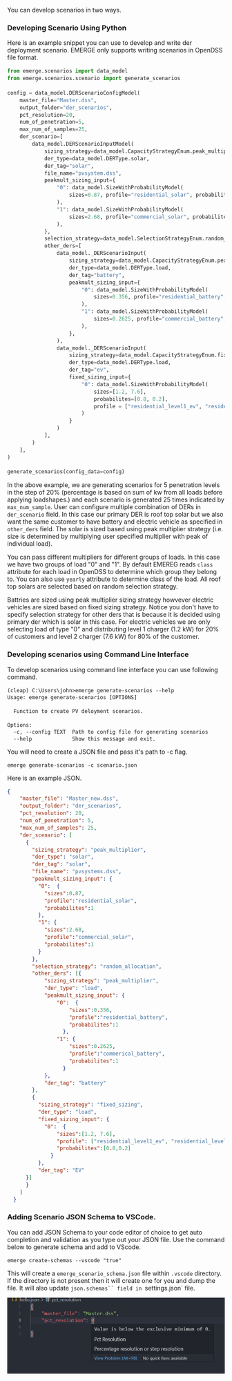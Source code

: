 
You can develop scenarios in two ways.

### Developing Scenario Using Python 

Here is an example snippet you can use to develop and write der deployment scenario.
EMERGE only supports writing scenarios in OpenDSS file format.

```python
from emerge.scenarios import data_model
from emerge.scenarios.scenario import generate_scenarios

config = data_model.DERScenarioConfigModel(
    master_file="Master.dss",
    output_folder="der_scenarios",
    pct_resolution=20,
    num_of_penetration=5,
    max_num_of_samples=25,
    der_scenario=[
        data_model.DERScenarioInputModel(
            sizing_strategy=data_model.CapacityStrategyEnum.peak_multiplier,
            der_type=data_model.DERType.solar,
            der_tag="solar",
            file_name="pvsystem.dss",
            peakmult_sizing_input={
                "0": data_model.SizeWithProbabilityModel(
                    sizes=0.87, profile="residential_solar", probabilites=1
                ),
                "1": data_model.SizeWithProbabilityModel(
                    sizes=2.68, profile="commercial_solar", probabilites=1
                ),
            },
            selection_strategy=data_model.SelectionStrategyEnum.random_allocation,
            other_ders=[
                data_model._DERScenarioInput(
                    sizing_strategy=data_model.CapacityStrategyEnum.peak_multiplier,
                    der_type=data_model.DERType.load,
                    der_tag="battery",
                    peakmult_sizing_input={
                        "0": data_model.SizeWithProbabilityModel(
                            sizes=0.356, profile="residential_battery", probabilites=1
                        ),
                        "1": data_model.SizeWithProbabilityModel(
                            sizes=0.2625, profile="commercial_battery", probabilites=1
                        ),
                    },
                ),
                data_model._DERScenarioInput(
                    sizing_strategy=data_model.CapacityStrategyEnum.fixed_sizing,
                    der_type=data_model.DERType.load,
                    der_tag="ev",
                    fixed_sizing_input={
                        "0": data_model.SizeWithProbabilityModel(
                            sizes=[1.2, 7.6],
                            probabilites=[0.8, 0.2],
                            profile = ["residential_level1_ev", "residential_level2_ev"],
                        )
                    }
                )
            ],
        )
    ],
)

generate_scenarios(config_data=config)
```

In the above example, we are generating scenarios for 5 penetration levels in the step of 20% (percentage is based on sum of kw from all loads before applying loadshapes.) and each scenario is generated 25 times indicated by `max_num_sample`. User can configure multiple combination of DERs in `der_scenario` field. In this case our primary DER is roof top solar but we also want the same customer to have battery and electric vehicle as specified in `other_ders` field. The solar is sized based using peak multiplier strategy (i.e. size is determined by multiplying user specified multiplier with peak of individual load). 

You can pass different multipliers for different groups of loads. In this case we have two groups of load "0" and "1". By default EMEREG reads `class` attribute for each load in OpenDSS to determine which group they belong to. You can also use `yearly` attribute to determine class of the load. All roof top solars are selected based on random selection strategy.

Battries are sized using peak multiplier sizing strategy howvever electric vehicles are  sized based on fixed sizing strategy. Notice you don't have to specify selection strategy for other ders that is because it is decided using primary der which is solar in this case. For electric vehicles we are only selecting load of type "0" and distributing level 1 charger (1.2 kW) for 20% of customers and level 2 charger (7.6 kW) for 80% of the customer. 


### Developing scenarios using Command Line Interface 

To develop scenarios using command line interface you can use following command. 

```
(cleap) C:\Users\john>emerge generate-scenarios --help
Usage: emerge generate-scenarios [OPTIONS]

  Function to create PV deloyment scenarios.

Options:
  -c, --config TEXT  Path to config file for generating scenarios
  --help             Show this message and exit.
```

You will need to create a JSON file and pass it's path to -c flag.

```
emerge generate-scenarios -c scenario.json
```

Here is an example JSON. 

```json
{
    "master_file": "Master_new.dss",
    "output_folder": "der_scenarios",
    "pct_resolution": 20,
    "num_of_penetration": 5,
    "max_num_of_samples": 25,
    "der_scenario": [
      {
        "sizing_strategy": "peak_multiplier",
        "der_type": "solar",
        "der_tag": "solar",
        "file_name": "pvsystems.dss",
        "peakmult_sizing_input": {
          "0":  {
            "sizes":0.87,
            "profile":"residential_solar",
            "probabilites":1
          },
          "1": {
            "sizes":2.68,
            "profile":"commercial_solar",
            "probabilites":1
          }
        },
        "selection_strategy": "random_allocation",
        "other_ders": [{
            "sizing_strategy": "peak_multiplier",
            "der_type": "load",
            "peakmult_sizing_input": {
                "0":  {
                    "sizes":0.356,
                    "profile":"residential_battery",
                    "probabilites":1
                  },
                "1": {
                    "sizes":0.2625,
                    "profile":"commerical_battery",
                    "probabilites":1
                  }
            },
            "der_tag": "battery"
        },
        {
          "sizing_strategy": "fixed_sizing",
          "der_type": "load",
          "fixed_sizing_input": {
            "0":  {
                "sizes":[1.2, 7.6],
                "profile": ["residential_level1_ev", "residential_level2_ev"],
                "probabilites":[0.8,0.2]
              }
          },
          "der_tag": "EV"
      }]
      }
    ]
  }

```

### Adding Scenario JSON Schema to VSCode.

You can add JSON Schema to your code editor of choice to get auto completion and validation as you type
out your JSON file. Use the command below to generate schema and add to VScode.

```
emerge create-schemas --vscode "true"
```
This will create a `emerge_scenario_schema.json` file within `.vscode` directory. If the directory is not present then it will
create one for you and dump the file. It will also update `json.schemas`` field in `settings.json` file. 

![](images/json_auto_validate.png)